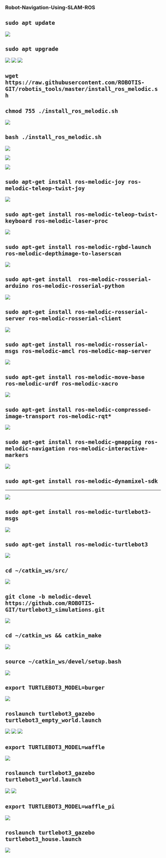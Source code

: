 ### Robot-Navigation-Using-SLAM-ROS
## `sudo apt update`
![](https://github.com/cpeibrahem/Robot-Navigation-Using-SLAM-ROS/blob/main/image/01.PNG)

## `sudo apt upgrade`

![](https://github.com/cpeibrahem/Robot-Navigation-Using-SLAM-ROS/blob/main/image/02.PNG)
![](https://github.com/cpeibrahem/Robot-Navigation-Using-SLAM-ROS/blob/main/image/03.PNG)
![](https://github.com/cpeibrahem/Robot-Navigation-Using-SLAM-ROS/blob/main/image/04.PNG)

## `wget https://raw.githubusercontent.com/ROBOTIS-GIT/robotis_tools/master/install_ros_melodic.sh`
## `chmod 755 ./install_ros_melodic.sh`


![](https://github.com/cpeibrahem/Robot-Navigation-Using-SLAM-ROS/blob/main/image/05.PNG)

## `bash ./install_ros_melodic.sh`

![](https://github.com/cpeibrahem/Robot-Navigation-Using-SLAM-ROS/blob/main/image/06.PNG)


![](https://github.com/cpeibrahem/Robot-Navigation-Using-SLAM-ROS/blob/main/image/07.PNG)


![](https://github.com/cpeibrahem/Robot-Navigation-Using-SLAM-ROS/blob/main/image/08.PNG)

## `sudo apt-get install ros-melodic-joy ros-melodic-teleop-twist-joy`

![](https://github.com/cpeibrahem/Robot-Navigation-Using-SLAM-ROS/blob/main/image/09.PNG)

## `sudo apt-get install ros-melodic-teleop-twist-keyboard ros-melodic-laser-proc`

![](https://github.com/cpeibrahem/Robot-Navigation-Using-SLAM-ROS/blob/main/image/11.PNG)

## `sudo apt-get install ros-melodic-rgbd-launch ros-melodic-depthimage-to-laserscan`
![](https://github.com/cpeibrahem/Robot-Navigation-Using-SLAM-ROS/blob/main/image/12.PNG)

## `sudo apt-get install  ros-melodic-rosserial-arduino ros-melodic-rosserial-python`

![](https://github.com/cpeibrahem/Robot-Navigation-Using-SLAM-ROS/blob/main/image/14.PNG)


## `sudo apt-get install ros-melodic-rosserial-server ros-melodic-rosserial-client`

![](https://github.com/cpeibrahem/Robot-Navigation-Using-SLAM-ROS/blob/main/image/15.PNG)

## `sudo apt-get install ros-melodic-rosserial-msgs ros-melodic-amcl ros-melodic-map-server`
![](https://github.com/cpeibrahem/Robot-Navigation-Using-SLAM-ROS/blob/main/image/16.PNG)

## `sudo apt-get install ros-melodic-move-base ros-melodic-urdf ros-melodic-xacro`


![](https://github.com/cpeibrahem/Robot-Navigation-Using-SLAM-ROS/blob/main/image/17.PNG)

## `sudo apt-get install ros-melodic-compressed-image-transport ros-melodic-rqt*`
![](https://github.com/cpeibrahem/Robot-Navigation-Using-SLAM-ROS/blob/main/image/18.PNG)


## `sudo apt-get install ros-melodic-gmapping ros-melodic-navigation ros-melodic-interactive-markers`

![](https://github.com/cpeibrahem/Robot-Navigation-Using-SLAM-ROS/blob/main/image/19.PNG)

## `sudo apt-get install ros-melodic-dynamixel-sdk`

***

![](https://github.com/cpeibrahem/Robot-Navigation-Using-SLAM-ROS/blob/main/image/20.PNG)


## `sudo apt-get install ros-melodic-turtlebot3-msgs`

![](https://github.com/cpeibrahem/Robot-Navigation-Using-SLAM-ROS/blob/main/image/21.PNG)

## `sudo apt-get install ros-melodic-turtlebot3`

![](https://github.com/cpeibrahem/Robot-Navigation-Using-SLAM-ROS/blob/main/image/22.PNG)

## `cd ~/catkin_ws/src/`

![](https://github.com/cpeibrahem/Robot-Navigation-Using-SLAM-ROS/blob/main/image/23.PNG)

## `git clone -b melodic-devel https://github.com/ROBOTIS-GIT/turtlebot3_simulations.git`

![](https://github.com/cpeibrahem/Robot-Navigation-Using-SLAM-ROS/blob/main/image/24.PNG)

## `cd ~/catkin_ws && catkin_make`

![](https://github.com/cpeibrahem/Robot-Navigation-Using-SLAM-ROS/blob/main/image/25.PNG)

## `source ~/catkin_ws/devel/setup.bash`
![](https://github.com/cpeibrahem/Robot-Navigation-Using-SLAM-ROS/blob/main/image/26.PNG)

## `export TURTLEBOT3_MODEL=burger`


![](https://github.com/cpeibrahem/Robot-Navigation-Using-SLAM-ROS/blob/main/image/27.PNG)

## `roslaunch turtlebot3_gazebo turtlebot3_empty_world.launch`

![](https://github.com/cpeibrahem/Robot-Navigation-Using-SLAM-ROS/blob/main/image/28.PNG)
![](https://github.com/cpeibrahem/Robot-Navigation-Using-SLAM-ROS/blob/main/image/29.PNG)
![](https://github.com/cpeibrahem/Robot-Navigation-Using-SLAM-ROS/blob/main/image/30.PNG)
## `export TURTLEBOT3_MODEL=waffle`

![](https://github.com/cpeibrahem/Robot-Navigation-Using-SLAM-ROS/blob/main/image/31.PNG)
## `roslaunch turtlebot3_gazebo turtlebot3_world.launch`
![](https://github.com/cpeibrahem/Robot-Navigation-Using-SLAM-ROS/blob/main/image/33.PNG)
![](https://github.com/cpeibrahem/Robot-Navigation-Using-SLAM-ROS/blob/main/image/32.PNG)


## `export TURTLEBOT3_MODEL=waffle_pi`
![](https://github.com/cpeibrahem/Robot-Navigation-Using-SLAM-ROS/blob/main/image/33.PNG)

## `roslaunch turtlebot3_gazebo turtlebot3_house.launch`
![](https://github.com/cpeibrahem/Robot-Navigation-Using-SLAM-ROS/blob/main/image/34.PNG)
